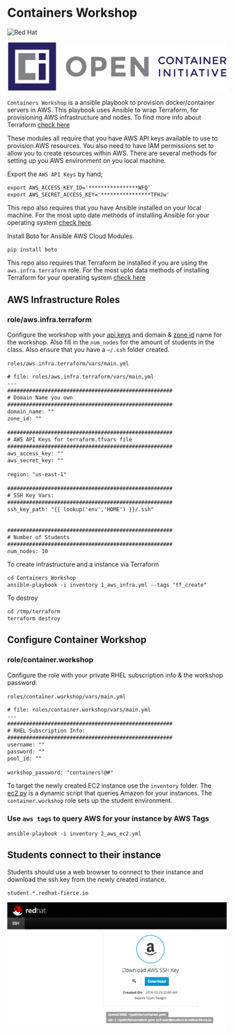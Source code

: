 # Containers Workshop

![Red Hat](https://upload.wikimedia.org/wikipedia/en/6/6c/RedHat.svg)

![Open Containers Initiative](img/logo_oci.png)

`Containers Workshop` is a ansible playbook to provision docker/container servers in AWS. This playbook uses Ansible to wrap Terraform, for provisioning AWS infrastructure and nodes. To find more info about Terraform [check here](https://www.terraform.io/docs/providers/aws/index.html)

These modules all require that you have AWS API keys available to use to provision AWS resources. You also need to have IAM permissions set to allow you to create resources within AWS. There are several methods for setting up you AWS environment on you local machine. 

Export the `AWS API Keys` by hand;

```
export AWS_ACCESS_KEY_ID='****************WFQ'
export AWS_SECRET_ACCESS_KEY='****************TFHJw'
```

This repo also requires that you have Ansible installed on your local machine. For the most upto date methods of installing Ansible for your operating system [check here](http://docs.ansible.com/ansible/intro_installation.html).

Install Boto for Ansible AWS Cloud Modules.

```
pip install boto
```

This repo also requires that Terraform be installed if you are using the `aws.infra.terraform` role. For the most upto data methods of installing Terraform for your operating system [check here](https://www.terraform.io/downloads.html)

## AWS Infrastructure Roles


### role/aws.infra.terraform

Configure the workshop with your [api keys](https://aws.amazon.com/developers/access-keys/) and domain & [zone id](http://docs.aws.amazon.com/Route53/latest/DeveloperGuide/CreatingHostedZone.html) name for the workshop. Also fill in the `num_nodes` for the amount of students in the class. Also ensure that you have a `~/.ssh` folder created.  

`roles/aws.infra.terraform/vars/main.yml`

```
# file: roles/aws.infra.terraform/vars/main.yml
---
#####################################################
# Domain Name you own
#####################################################
domain_name: ""
zone_id: ""

#####################################################
# AWS API Keys for terraform.tfvars file
#####################################################
aws_access_key: ""
aws_secret_key: ""

region: "us-east-1"

#####################################################
# SSH Key Vars:
#####################################################
ssh_key_path: "{{ lookup('env','HOME') }}/.ssh"


#####################################################
# Number of Students
#####################################################
num_nodes: 10
```
To create infrastructure and a instance via Terraform 

```
cd Containers_Workshop
ansible-playbook -i inventory 1_aws_infra.yml --tags "tf_create" 
```

To destroy

```
cd /tmp/terraform
terraform destroy
```

## Configure Container Workshop

### role/container.workshop

Configure the role with your private RHEL subscription info & the workshop password:

`roles/container.workshop/vars/main.yml`

```
# file: roles/container.workshop/vars/main.yml
---
#####################################################
# RHEL Subscription Info:
#####################################################
username: ""
password: ""
pool_id: ""

workshop_password: "containers!@#"  
```

To target the newly created EC2 instance use the `inventory` folder. The [ec2.py](http://docs.ansible.com/ansible/intro_dynamic_inventory.html) is a dynamic script that queries Amazon for your instances. The `container.workshop` role sets up the student environment.

### Use `aws tags` to query AWS for your instance by AWS Tags


```
ansible-playbook -i inventory 2_aws_ec2.yml
```


## Students connect to their instance

Students should use a web browser to connect to their instance and download the ssh key from the newly created instance. 


```
student.*.redhat-fierce.io
```

![Student Login](img/student-login.png)

